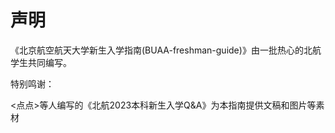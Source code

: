 # 声明

《北京航空航天大学新生入学指南(BUAA-freshman-guide)》由一批热心的北航学生共同编写。



特别鸣谢：

<点点>等人编写的《北航2023本科新生入学Q\&A》为本指南提供文稿和图片等素材

